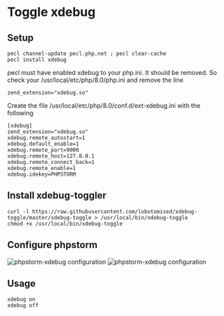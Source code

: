 # Toggle xdebug

## Setup
```
pecl channel-update pecl.php.net ; pecl clear-cache
pecl install xdebug
```

pecl must have enabled xdebug to your php.ini. It should be removed. So check your /usr/local/etc/php/8.0/php.ini and remove the line 

```zend_extension="xdebug.so"```

Create the file /usr/local/etc/php/8.0/conf.d/ext-xdebug.ini with the following

```
[xdebug]
zend_extension="xdebug.so"
xdebug.remote_autostart=1
xdebug.default_enable=1
xdebug.remote_port=9000
xdebug.remote_host=127.0.0.1
xdebug.remote_connect_back=1
xdebug.remote_enable=1
xdebug.idekey=PHPSTORM
```
## Install xdebug-toggler
```
curl -l https://raw.githubusercontent.com/lobotomised/xdebug-toggle/master/xdebug-toggle > /usr/local/bin/xdebug-toggle
chmod +x /usr/local/bin/xdebug-toggle
```

## Configure phpstorm
![](phpstorm-xdebug.png "phpstorm-xdebug configuration")
![](phpstorm-xdebug-dbgp_proxy.png "phpstorm-xdebug configuration")

## Usage
```
xdebug on 
xdebug off
````
